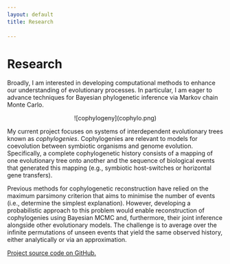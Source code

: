 ```yaml
---
layout: default
title: Research

---
```


# Research

Broadly, I am interested in developing computational methods to enhance our
    understanding of evolutionary processes.
In particular, I am eager to advance techniques for Bayesian phylogenetic
    inference via Markov chain Monte Carlo.

<center>
  ![cophylogeny](cophylo.png)
</center>

My current project focuses on systems of interdependent evolutionary trees known
    as *cophylogenies*.
Cophylogenies are relevant to models for coevolution between symbiotic organisms
    and genome evolution.
Specifically, a complete cophylogenetic history consists of a mapping of one
    evolutionary tree onto another and the sequence of biological events that
    generated this mapping (e.g., symbiotic host-switches or horizontal gene
    transfers).

Previous methods for cophylogenetic reconstruction have relied on the maximum
    parsimony criterion that aims to minimise the number of events (i.e.,
    determine the simplest explanation).
However, developing a probabilistic approach to this problem would enable
    reconstruction of cophylogenies using Bayesian MCMC and, furthermore, their
    joint inference alongside other evolutionary models.
The challenge is to average over the infinite permutations of unseen events that
    yield the same observed history, either analytically or via an approximation.

[Project source code on GitHub.](//github.com/armanbilge/Cophy/)
